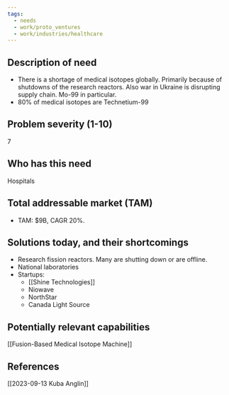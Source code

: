 ```yaml
---
tags:
  - needs
  - work/proto_ventures
  - work/industries/healthcare
---
```

## Description of need
- There is a shortage of medical isotopes globally. Primarily because of shutdowns of the research reactors. Also war in Ukraine is disrupting supply chain. Mo-99 in particular. 
- 80% of medical isotopes are Technetium-99

## Problem severity (1-10)
7

## Who has this need
Hospitals

## Total addressable market (TAM)
- TAM: $9B, CAGR 20%.

## Solutions today, and their shortcomings
- Research fission reactors. Many are shutting down or are offline.
- National laboratories
- Startups:
	- [[Shine Technologies]]
	- Niowave
	- NorthStar
	- Canada Light Source

## Potentially relevant capabilities
[[Fusion-Based Medical Isotope Machine]]

## References
[[2023-09-13 Kuba Anglin]]
